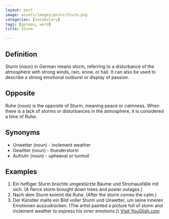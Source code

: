 ```yaml
---
layout: post
image: assets/images/posts/Sturm.png
categories: [vocabulary]
tags: [german, word]
title: Sturm

---
```


## Definition
Sturm (noun) in German means storm, referring to a disturbance of the atmosphere with strong winds, rain, snow, or hail. It can also be used to describe a strong emotional outburst or display of passion.

## Opposite
Ruhe (noun) is the opposite of Sturm, meaning peace or calmness. When there is a lack of storms or disturbances in the atmosphere, it is considered a time of Ruhe.

## Synonyms
- Unwetter (noun) - inclement weather
- Gewitter (noun) - thunderstorm
- Aufruhr (noun) - upheaval or turmoil

## Examples
1. Ein heftiger Sturm brachte umgestürzte Bäume und Stromausfälle mit sich. (A fierce storm brought down trees and power outages.)
2. Nach dem Sturm kommt die Ruhe. (After the storm comes the calm.)
3. Der Künstler malte ein Bild voller Sturm und Unwetter, um seine inneren Emotionen auszudrücken. (The artist painted a picture full of storm and inclement weather to express his inner emotions.)\ <a id="yg-widget-0" class="youglish-widget" data-query="Sturm" data-lang="german" data-components="8412" data-auto-start="0" data-bkg-color="theme_light" data-title="How%20to%20pronounce%20Sturm%20in%20German"  rel="nofollow" href="https://youglish.com">Visit YouGlish.com</a><script async src="https://youglish.com/public/emb/widget.js" charset="utf-8"></script>